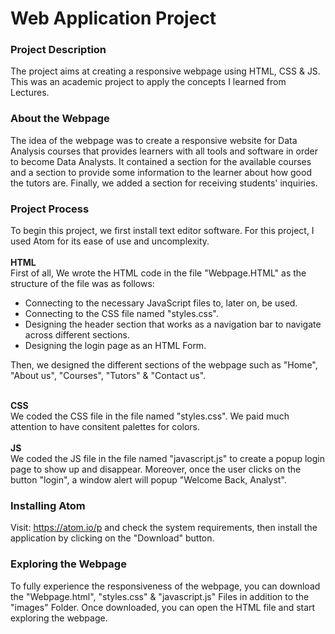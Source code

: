 # Web Application Project

### Project Description
The project aims at creating a responsive webpage using HTML, CSS & JS. This was an academic project to apply the concepts I learned from Lectures.

### About the Webpage
The idea of the webpage was to create a responsive website for Data Analysis courses that provides learners with all tools and software in order to become Data Analysts. It contained a section for the available courses and a section to provide some information to the learner about how good the tutors are. Finally, we added a section for receiving students' inquiries.

### Project Process
To begin this project, we first install text editor software. For this project, I used Atom for its ease of use and uncomplexity.
<br> 
<br> 
<b> HTML </b> 
<br>
First of all, We wrote the HTML code in the file "Webpage.HTML" as the structure of the file was as follows:
- Connecting to the necessary JavaScript files to, later on, be used.
- Connecting to the CSS file named "styles.css".
- Designing the header section that works as a navigation bar to navigate across different sections.
- Designing the login page as an HTML Form.

Then, we designed the different sections of the webpage such as "Home", "About us", "Courses", "Tutors" & "Contact us".

<br> 
<b> CSS </b> 
<br>
We coded the CSS file in the file named "styles.css". We paid much attention to have consitent palettes for colors.

<br> 
<br> 
<b> JS </b> 
<br>
We coded the JS file in the file named "javascript.js" to create a popup login page to show up and disappear. Moreover, once the user clicks on the button "login", a window alert will popup "Welcome Back, Analyst".


### Installing Atom
Visit: https://atom.io/p and check the system requirements, then install the application by clicking on the "Download" button.


### Exploring the Webpage
To fully experience the responsiveness of the webpage, you can download the "Webpage.html", "styles.css" & "javascript.js" Files in addition to the "images" Folder.
Once downloaded, you can open the HTML file and start exploring the webpage.
